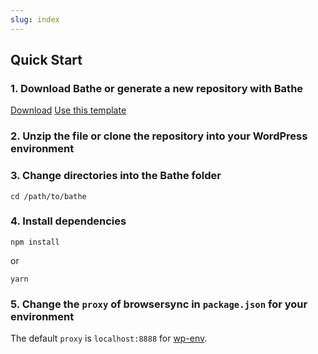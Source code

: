 ```yaml
---
slug: index
---
```


<h2 id="quick-start">Quick Start</h2>

### 1. Download Bathe or generate a new repository with Bathe

<a class="button" href="https://github.com/wp-bathe/bathe/archive/master.zip">Download</a>
<a class="button" href="https://github.com/ixkaito/bathe/generate" target="_blank" rel="noopener">Use this template</a>

### 2. Unzip the file or clone the repository into your WordPress environment

### 3. Change directories into the Bathe folder

```shell
cd /path/to/bathe
```

### 4. Install dependencies

```shell
npm install
```

or

```shell
yarn
```

### 5. Change the `proxy` of browsersync in `package.json` for your environment

The default `proxy` is `localhost:8888` for [wp-env](https://developer.wordpress.org/block-editor/packages/packages-env/).

